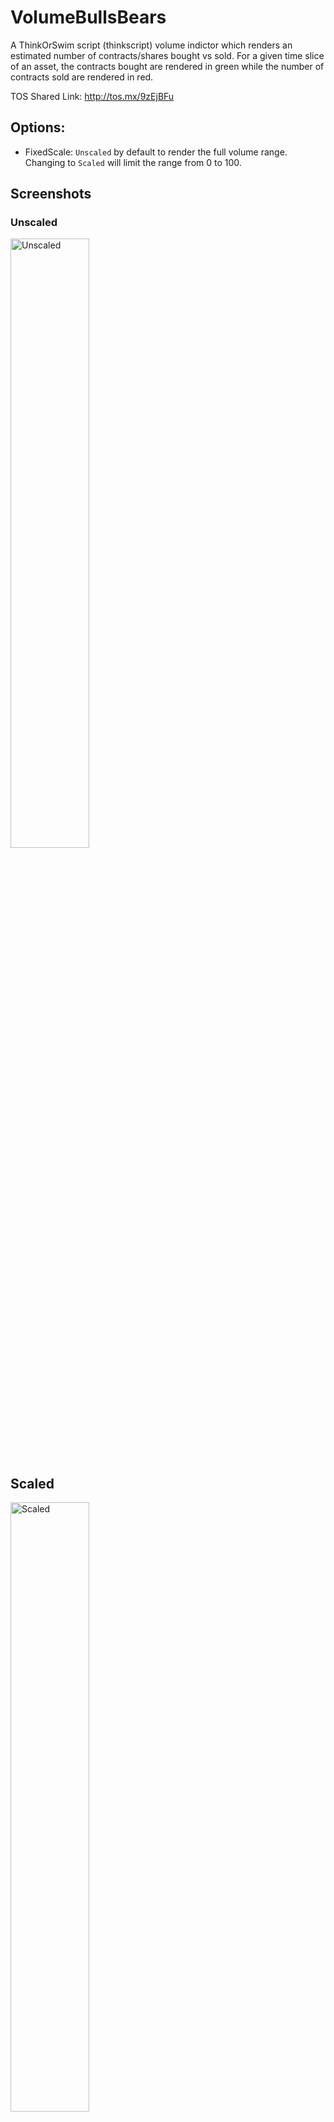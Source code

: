 # VolumeBullsBears

A ThinkOrSwim script (thinkscript) volume indictor which renders an estimated number of contracts/shares bought vs sold. For a given time slice of an asset, the contracts bought are rendered in green while the number of contracts sold are rendered in red.

TOS Shared Link: http://tos.mx/9zEjBFu

## Options:

* FixedScale: `Unscaled` by default to render the full volume range. Changing to `Scaled` will limit the range from 0 to 100.

## Screenshots

### Unscaled

<img alt="Unscaled" src="https://user-images.githubusercontent.com/3299770/86767448-f6622800-c086-11ea-9b2d-28b0b000c183.png" width="50%"/>

## Scaled

<img alt="Scaled" src="https://user-images.githubusercontent.com/3299770/86768313-573e3000-c088-11ea-8753-124793436687.png" width="50%">
